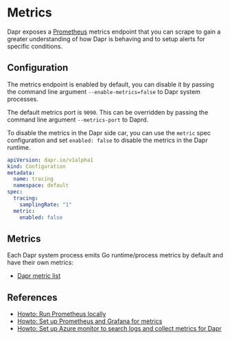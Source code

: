 # Metrics

Dapr exposes a [Prometheus](https://prometheus.io/) metrics endpoint that you can scrape to gain a greater understanding of how Dapr is behaving and to setup alerts for specific conditions.

## Configuration

The metrics endpoint is enabled by default, you can disable it by passing the command line argument `--enable-metrics=false` to Dapr system processes.

The default metrics port is `9090`. This can be overridden by passing the command line argument `--metrics-port` to Daprd.

To disable the metrics in the Dapr side car, you can use the `metric` spec configuration and set `enabled: false` to disable the metrics in the Dapr runtime.

```yaml
apiVersion: dapr.io/v1alpha1
kind: Configuration
metadata:
  name: tracing
  namespace: default
spec:
  tracing:
    samplingRate: "1"
  metric:
    enabled: false
```

## Metrics

Each Dapr system process emits Go runtime/process metrics by default and have their own metrics:

- [Dapr metric list](https://github.com/dapr/dapr/blob/master/docs/development/dapr-metrics.md)

## References

* [Howto: Run Prometheus locally](../../howto/setup-monitoring-tools/observe-metrics-with-prometheus-locally.md)
* [Howto: Set up Prometheus and Grafana for metrics](../../howto/setup-monitoring-tools/setup-prometheus-grafana.md)
* [Howto: Set up Azure monitor to search logs and collect metrics for Dapr](../../howto/setup-monitoring-tools/setup-azure-monitor.md)

